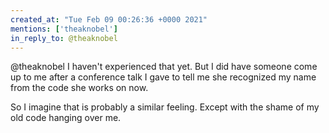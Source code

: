 ```yaml
---
created_at: "Tue Feb 09 00:26:36 +0000 2021"
mentions: ['theaknobel']
in_reply_to: @theaknobel
---
```


@theaknobel I haven't experienced that yet. But I did have someone come up to me after a conference talk I gave to tell me she recognized my name from the code she works on now.

So I imagine that is probably a similar feeling. Except with the shame of my old code hanging over me.